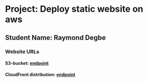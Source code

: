 # Project: Deploy static website on aws
## Student Name: Raymond Degbe
### Website URLs
#### S3-bucket: [endpoint](http://udacity-devops-nanodegree-project-one-s3bucket.s3-website-us-east-1.amazonaws.com/)

#### CloudFront distribution: [endpoint](https://d1d4n0k4mq3i7w.cloudfront.net/)
